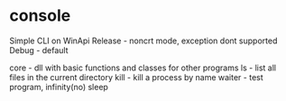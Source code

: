 # console
Simple CLI on WinApi
Release - noncrt mode, exception dont supported
Debug - default

core - dll with basic functions and classes for other programs
ls - list all files in the current directory
kill - kill a process by name
waiter - test program, infinity(no) sleep
